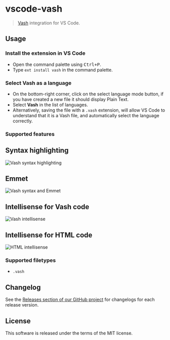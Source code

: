 # vscode-vash

> [Vash](https://github.com/kirbysayshi/vash) integration for VS Code.

## Usage

### Install the extension in VS Code

  * Open the command palette using <kbd>Ctrl+P</kbd>.
  * Type `ext install vash` in the command palette.

### Select **Vash** as a language

  * On the bottom-right corner, click on the select language mode button, if you have created a new file it should display Plain Text.
  * Select **Vash** in the list of languages.
  * Alternatively, saving the file with a `.vash` extension, will allow VS Code to understand that it is a Vash file, and automatically select the language correctly.

### Supported features

## Syntax highlighting

![Vash syntax highlighting](https://cloud.githubusercontent.com/assets/7034281/18608973/99fc9eca-7cff-11e6-9149-2ae2a2dd77c2.png)

## Emmet

![Vash syntax and Emmet](https://cloud.githubusercontent.com/assets/7034281/18608989/c6fcb248-7cff-11e6-9532-d6d5d7f89228.gif)

## Intellisense for Vash code

![Vash intellisense](https://cloud.githubusercontent.com/assets/7034281/18609009/1c0d9b1c-7d00-11e6-96ad-d55b8ded506a.gif)

## Intellisense for HTML code

![HTML intellisense](https://cloud.githubusercontent.com/assets/7034281/18609017/41b8d70a-7d00-11e6-9407-c7c66a84f770.gif)

### Supported filetypes

  * `.vash`

## Changelog

See the [Releases section of our GitHub project](https://github.com/mrmlnc/vscode-vash/releases) for changelogs for each release version.

## License

This software is released under the terms of the MIT license.
